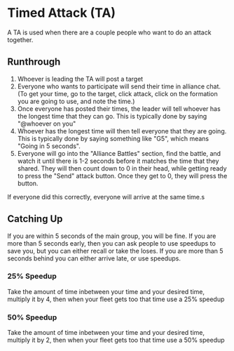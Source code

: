 # Timed Attack (TA)

A TA is used when there are a couple people who want to do an attack together.

## Runthrough

1. Whoever is leading the TA will post a target
2. Everyone who wants to participate will send their time in alliance chat. (To get your time, go to the target, click attack, click on the formation you are going to use, and note the time.)
3. Once everyone has posted their times, the leader will tell whoever has the longest time that they can go. This is typically done by saying "@whoever on you"
4. Whoever has the longest time will then tell everyone that they are going. This is typically done by saying something like "G5", which means "Going in 5 seconds".
5. Everyone will go into the "Alliance Battles" section, find the battle, and watch it until there is 1-2 seconds before it matches the time that they shared. They will then count down to 0 in their head, while getting ready to press the "Send" attack button. Once they get to 0, they will press the button.

If everyone did this correctly, everyone will arrive at the same time.s

## Catching Up

If you are within 5 seconds of the main group, you will be fine. If you are more than 5 seconds early, then you can ask people to use speedups to save you, but you can either recall or take the loses. If you are more than 5 seconds behind you can either arrive late, or use speedups.

### 25% Speedup

Take the amount of time inbetween your time and your desired time, multiply it by 4, then when your fleet gets too that time use a 25% speedup

### 50% Speedup

Take the amount of time inbetween your time and your desired time, multiply it by 2, then when your fleet gets too that time use a 50% speedup
